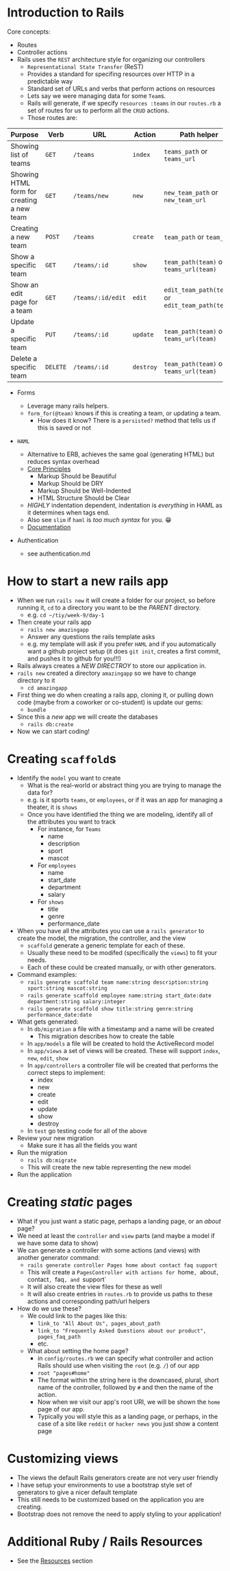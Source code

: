 # Introduction to Rails


Core concepts:
- Routes
- Controller actions
- Rails uses the `REST` architecture style for organizing our controllers
  - `Representational State Transfer` (ReST)
  - Provides a standard for specifing resources over HTTP in a predictable way
  - Standard set of URLs and verbs that perform actions on resources
  - Lets say we were managing data for some `Team`s.
  - Rails will generate, if we specify `resources :teams` in our `routes.rb` a set of routes for us to perform all the `CRUD` actions.
  - Those routes are:

| Purpose                                    | Verb     | URL               | Action     | Path helper                                      | Template name           |
|--------------------------------------------|----------|-------------------|------------|--------------------------------------------------|-------------------------|
| Showing list of teams                      | `GET`    | `/teams`          | `index`    | `teams_path` or `teams_url`                      | `views/teams/index.erb` |
| Showing HTML form for creating a new team  | `GET`    | `/teams/new`      | `new`      | `new_team_path` or `new_team_url`                | `views/teams/new.erb`   |
| Creating a new team                        | `POST`   | `/teams`          | `create`   | `team_path` or `team_url`                        | `none, code redirects`  |
| Show a specific team                       | `GET`    | `/teams/:id`      | `show`     | `team_path(team)` or `teams_url(team)`           | `views/teams/show.erb`  |
| Show an edit page for a team               | `GET`    | `/teams/:id/edit` | `edit`     | `edit_team_path(team)` or `edit_team_path(team)` | `views/teams/edit.erb`  |
| Update a specific team                     | `PUT`    | `/teams/:id`      | `update`   | `team_path(team)` or `teams_url(team)`           | `none, code redirects`  |
| Delete a specific team                     | `DELETE` | `/teams/:id`      | `destroy`  | `team_path(team)` or `teams_url(team)`           | `none, code redirects`  |

- Forms
  - Leverage many rails helpers.
  - `form_for(@team)` knows if this is creating a team, or updating a team.
    - How does it know? There is a `persisted?` method that tells us if this is saved or not

- `HAML`
  - Alternative to ERB, achieves the same goal (generating HTML) but reduces syntax overhead
  - [Core Principles](http://haml.info/about.html)
    - Markup Should be Beautiful
    - Markup Should be DRY
    - Markup Should be Well-Indented
    - HTML Structure Should be Clear
  - *HIGHLY* indentation dependent, indentation is _everything_ in HAML as it determines when tags end.
  - Also see `slim` if `haml` is _too much syntax_ for you. :grin:
  - [Documentation](http://haml.info)

- Authentication
  - see authentication.md

# How to start a new rails app

- When we run `rails new` it will create a folder for our project, so before running it, `cd` to a directory you want to be the _PARENT_ directory.
  - e.g. `cd ~/tiy/week-9/day-1`
- Then create your rails app
  - `rails new amazingapp`
  - Answer any questions the rails template asks
  - e.g. my template will ask if you prefer `HAML` and if you automatically want a github project setup (it does `git init`, creates a first commit, and pushes it to github for you!!!)
- Rails always creates a *NEW DIRECTROY* to store our application in.
- `rails new` created a directory `amazingapp` so we have to change directory to it
  - `cd amazingapp`
- First thing we do when creating a rails app, cloning it, or pulling down code (maybe from a coworker or co-student) is update our gems:
  - `bundle`
- Since this a *new* app we will create the databases
  - `rails db:create`
- Now we can start coding!


# Creating `scaffold`s
- Identify the `model` you want to create
  - What is the real-world or abstract thing you are trying to manage the data for?
  - e.g. is it sports `teams`, or `employees`, or if it was an app for managing a theater, it is `shows`
  - Once you have identified the thing we are modeling, identify all of the attributes you want to track
    - For instance, for `Teams`
      - name
      - description
      - sport
      - mascot
    - For `employees`
      - name
      - start_date
      - department
      - salary
    - For `shows`
      - title
      - genre
      - performance_date
- When you have all the attributes you can use a `rails generator` to create the model, the migration, the controller, and the view
  - `scaffold` generate a generic template for each of these.
  - Usually these need to be modifed (specifically the `views`) to fit your needs.
  - Each of these could be created manually, or with other generators.
- Command examples:
  - `rails generate scaffold team name:string description:string sport:string mascot:string`
  - `rails generate scaffold employee name:string start_date:date department:string salary:integer`
  - `rails generate scaffold show title:string genre:string performance_date:date`
- What gets generated:
  - In `db/migration` a file with a timestamp and a name will be created
    - This migration describes how to create the table
  - In `app/models` a file will be created to hold the ActiveRecord model
  - In `app/views` a set of views will be created. These will support `index`, `new`, `edit`, `show`
  - In `app/controllers` a controller file will be created that performs the correct steps to implement:
    - index
    - new
    - create
    - edit
    - update
    - show
    - destroy
  - In `test` go testing code for all of the above
- Review your new migration
  - Make sure it has all the fields you want
- Run the migration
  - `rails db:migrate`
  - This will create the new table representing the new model
- Run the application

# Creating _static_ pages
- What if you just want a static page, perhaps a landing page, or an _about_ page?
- We need at least the `controller` and `view` parts (and maybe a model if we have some data to show)
- We can generate a controller with some actions (and views) with another generator command:
  - `rails generate controller Pages home about contact faq support`
  - This will create a `PagesController with actions for `home`, `about`, `contact`, `faq`, and `support`
  - It will also create the view files for these as well
  - It will also create entries in `routes.rb` to provide us paths to these actions and corresponding path/url helpers
- How do we use these?
  - We could link to the pages like this:
    - `link_to "All About Us", pages_about_path`
    - `link_to "Frequently Asked Questions about our product", pages_faq_path`
    - etc.
  - What about setting the home page?
    - in `config/routes.rb` we can specify what controller and action Rails should use when visiting the `root` (e.g. `/`) of our app
    - `root "pages#home"`
    - The format within the string here is the downcased, plural, short name of the controller, followed by `#` and then the name of the action.
    - Now when we visit our app's root URI, we will be shown the `home` page of our app.
    - Typically you will style this as a landing page, or perhaps, in the case of a site like `reddit` or `hacker news` you just show a content page

# Customizing views
- The views the default Rails generators create are not very user friendly
- I have setup your environments to use a bootstrap style set of generators to give a nicer default template
- This still needs to be customized based on the application you are creating.
- Bootstrap does not remove the need to apply styling to your application!

# Additional Ruby / Rails Resources
- See the [Resources](../../../../../resources/) section
